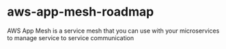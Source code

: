 # aws-app-mesh-roadmap
AWS App Mesh is a service mesh that you can use with your microservices to manage service to service communication
